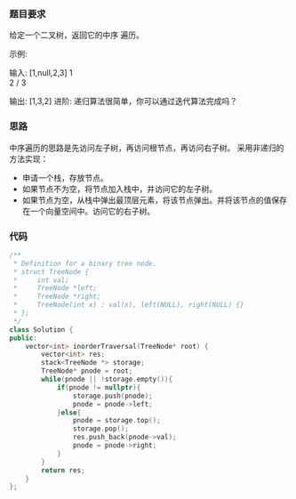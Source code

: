 ### 题目要求
给定一个二叉树，返回它的中序 遍历。

示例:

输入: [1,null,2,3]
   1
    \
     2
    /
   3

输出: [1,3,2]
进阶: 递归算法很简单，你可以通过迭代算法完成吗？
### 思路
中序遍历的思路是先访问左子树，再访问根节点，再访问右子树。
采用非递归的方法实现：
- 申请一个栈，存放节点。
- 如果节点不为空，将节点加入栈中，并访问它的左子树。
- 如果节点为空，从栈中弹出最顶层元素，将该节点弹出。并将该节点的值保存在一个向量空间中。访问它的右子树。
### 代码
```c++
/**
 * Definition for a binary tree node.
 * struct TreeNode {
 *     int val;
 *     TreeNode *left;
 *     TreeNode *right;
 *     TreeNode(int x) : val(x), left(NULL), right(NULL) {}
 * };
 */
class Solution {
public:
    vector<int> inorderTraversal(TreeNode* root) {
        vector<int> res;
        stack<TreeNode *> storage;
        TreeNode* pnode = root;
        while(pnode || !storage.empty()){
            if(pnode != nullptr){
                storage.push(pnode);
                pnode = pnode->left;
            }else{
                pnode = storage.top();
                storage.pop();
                res.push_back(pnode->val);
                pnode = pnode->right;
            }
        }
        return res;
    }
};